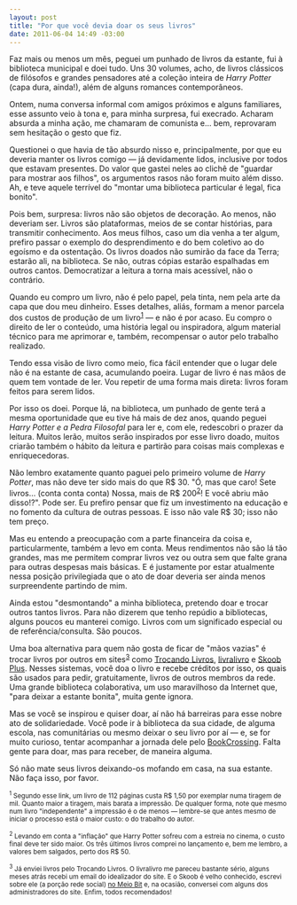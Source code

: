 ```yaml
---
layout: post
title: "Por que você devia doar os seus livros"
date: 2011-06-04 14:49 -03:00
---
```

Faz mais ou menos um mês, peguei um punhado de livros da estante, fui à biblioteca municipal e doei tudo. Uns 30 volumes, acho, de livros clássicos de filósofos e grandes pensadores até a coleção inteira de _Harry Potter_ (capa dura, ainda!), além de alguns romances contemporâneos.

Ontem, numa conversa informal com amigos próximos e alguns familiares, esse assunto veio à tona e, para minha surpresa, fui execrado. Acharam absurda a minha ação, me chamaram de comunista e… bem, reprovaram sem hesitação o gesto que fiz.

Questionei o que havia de tão absurdo nisso e, principalmente, por que eu deveria manter os livros comigo — já devidamente lidos, inclusive por todos que estavam presentes. Do valor que gastei neles ao clichê de "guardar para mostrar aos filhos", os argumentos rasos não foram muito além disso. Ah, e teve aquele terrível do "montar uma biblioteca particular é legal, fica bonito".

Pois bem, surpresa: livros não são objetos de decoração. Ao menos, não deveriam ser. Livros são plataformas, meios de se contar histórias, para transmitir conhecimento. Aos meus filhos, caso um dia venha a ter algum, prefiro passar o exemplo do desprendimento e do bem coletivo ao do egoísmo e da ostentação. Os livros doados não sumirão da face da Terra; estarão ali, na biblioteca. Se não, outras cópias estarão espalhadas em outros cantos. Democratizar a leitura a torna mais acessível, não o contrário.

Quando eu compro um livro, não é pelo papel, pela tinta, nem pela arte da capa que dou meu dinheiro. Esses detalhes, aliás, formam a menor parcela dos custos de produção de um livro<sup>[1](#nota1)</sup> — e não é por acaso. Eu compro o direito de ler o conteúdo, uma história legal ou inspiradora, algum material técnico para me aprimorar e, também, recompensar o autor pelo trabalho realizado.

Tendo essa visão de livro como meio, fica fácil entender que o lugar dele não é na estante de casa, acumulando poeira. Lugar de livro é nas mãos de quem tem vontade de ler. Vou repetir de uma forma mais direta: livros foram feitos para serem lidos.

Por isso os doei. Porque lá, na biblioteca, um punhado de gente terá a mesma oportunidade que eu tive há mais de dez anos, quando peguei _Harry Potter e a Pedra Filosofal_ para ler e, com ele, redescobri o prazer da leitura. Muitos lerão, muitos serão inspirados por esse livro doado, muitos criarão também o hábito da leitura e partirão para coisas mais complexas e enriquecedoras.

Não lembro exatamente quanto paguei pelo primeiro volume de _Harry Potter_, mas não deve ter sido mais do que R$ 30. "Ó, mas que caro! Sete livros… (conta conta conta) Nossa, mais de R$ 200<sup>[2](#nota2)</sup>! E você abriu mão disso!?". Pode ser. Eu prefiro pensar que fiz um investimento na educação e no fomento da cultura de outras pessoas. E isso não vale R$ 30; isso não tem preço.

Mas eu entendo a preocupação com a parte financeira da coisa e, particularmente, também a levo em conta. Meus rendimentos não são lá tão grandes, mas me permitem comprar livros vez ou outra sem que falte grana para outras despesas mais básicas. E é justamente por estar atualmente nessa posição privilegiada que o ato de doar deveria ser ainda menos surpreendente partindo de mim.

Ainda estou "desmontando" a minha biblioteca, pretendo doar e trocar outros tantos livros. Para não dizerem que tenho repúdio a bibliotecas, alguns poucos eu manterei comigo. Livros com um significado especial ou de referência/consulta. São poucos.

Uma boa alternativa para quem não gosta de ficar de "mãos vazias" é trocar livros por outros em sites<sup>[3](#nota3)</sup> como [Trocando Livros](http://www.trocandolivros.com.br/ "Trocando Livros"), [livralivro](http://www.livralivro.com.br/ "livralivro") e [Skoob Plus](http://www.skoob.com.br/plus/ "Skoob Plus"). Nesses sistemas, você doa o livro e recebe créditos por isso, os quais são usados para pedir, gratuitamente, livros de outros membros da rede. Uma grande biblioteca colaborativa, um uso maravilhoso da Internet que, "para deixar a estante bonita", muita gente ignora.

Mas se você se inspirou e quiser doar, aí não há barreiras para esse nobre ato de solidariedade. Você pode ir à biblioteca da sua cidade, de alguma escola, nas comunitárias ou mesmo deixar o seu livro por aí — e, se for muito curioso, tentar acompanhar a jornada dele pelo [BookCrossing](http://www.bookcrossing.com/ "BookCrossing"). Falta gente para doar, mas para receber, de maneira alguma.

Só não mate seus livros deixando-os mofando em casa, na sua estante. Não faça isso, por favor.

<small><sup><a name="nota1"></a>1</sup> Segundo esse link, um livro de 112 páginas custa R$ 1,50 por exemplar numa tiragem de mil. Quanto maior a tiragem, mais barata a impressão. De qualquer forma, note que mesmo num livro "independente" a impressão é o de menos — lembre-se que antes mesmo de iniciar o processo está o maior custo: o do trabalho do autor.</small>

<small><sup><a name="nota2"></a>2</sup> Levando em conta a "inflação" que Harry Potter sofreu com a estreia no cinema, o custo final deve ter sido maior. Os três últimos livros comprei no lançamento e, bem me lembro, a valores bem salgados, perto dos R$ 50.</small>

<small><sup><a name="nota3"></a>3</sup> Já enviei livros pelo Trocando Livros. O livralivro me pareceu bastante sério, alguns meses atrás recebi um email do idealizador do site. E o Skoob é velho conhecido, escrevi sobre ele (a porção rede social) [no Meio Bit](http://meiobit.com/38810/skoob-rede-social-brasileira-de-livros/ "Skoob: rede social brasileira de livros") e, na ocasião, conversei com alguns dos administradores do site. Enfim, todos recomendados!</small>

